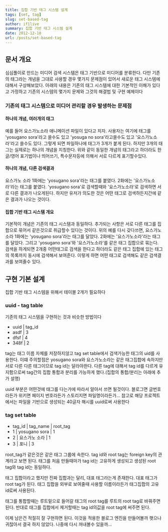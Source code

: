 ```yaml
---
title: 집합 기반 태그 시스템 설계
tags: [set, tag]
slug: set-based-tag
author: if1live
summary: 집합 기반 태그 시스템 설계
date: 2012-12-18
url: /posts/set-based-tag
---
```


## 문서 개요 
심심풀이로 만드는 미디어 검색 시스템은 태그 기반으로 미디어를 분류한다. 다만 기존의 태그라는 개념을 그대로 사용할 경우 몇가지 문제점이 있어서 새로운 태그 시스템에 대해서 구상해보았다. 아래의 내용은 기존의 태그 시스템에 대한 기본적인 이해가 있다고 가정하고 기존의 시스템의 몇가지 문제와 그것의 해결법 및 구현 예제이다

### 기존의 태그 시스템으로 미디어 관리할 경우 발생하는 문제점

#### 하나의 개념, 여러개의 태그
예를 들어 요스가노소라 애니메이션 파일이 있다고 치자. 사용자는 여기에 태그를 'yosugano sora'라고 쓸수도 있고 'yosuga no sora'라고쓸수도 있고 '요스가노소라'라고 쓸수도 있다. 그렇게 되면 파일하나에 태그가 3개가 붙게 된다. 하지만 3개의 태그는 실제로는 하나의 개념을 지칭한다. 위와 같이 동일한 개념의 태그라고 하더라도 한글/영어 표기법이나 띄어쓰기, 특수문자등에 의해서 서로 다르게 표기할수있다.

#### 하나의 개념, 다른 검색결과
요스가노 소라 1화에는 'yosugano sora'라는 태그를 붙였다. 2화에는 '요스가노소라'라는 태그를 붙였다. 'yosugano sora'로 검색할때와 '요스가노소라'로 검색하면 서로 다른 결과가 나오게된다. 하지만 유저가 의도한 것은 어떤 태그로 검색하든지간에 같은 결과가 나오는 것이다.

#### 집합 기반 태그 시스템 개요 
기본적이 개념은 기존의 태그 시스템과 동일하다. 추가되는 사항은 서로 다른 태그를 집합으로 묶어서 같은것으로 취급할수 있다는 것이다. 위의 예를 다시 갖다쓰면, 요스가노소라 1화에는 'yosugano sora'라는 태그를 달았다. 2화에는 '요스가노소라'라는 태그를 달았다. 그리고 'yosugano sora'와 '요스가노소라'를 같은 태그 집합으로 묶는다. 검색을 하게되면 2개중 어떤태그로 검색을 한다고 하더라도 같은 태그 집합에 있는 태그의 목록까지 동시에 검색해서 보여준다. 이렇게 하면 어떤 태그로 검색해도 같은 검색결과를 보여줄수 있다.
            
## 구현 기본 설계
집합 기반 태그 시스템을 위해서 테이블 2개가 필요하다

### uuid - tag table 
기존의 태그 시스템을 구현하는 것과 비슷한 방법이다

 * uuid | tag_id
  * asdf | 3
  * dfsf | 4
  * 348f | 2

tag는 태그 이름 자체를 저장하지않고 tag set table에서 검색가능한 태그의 uid를 사용한다. 이떄 주의할점은 yosugano sora와 요스가노소라는 같은 태그집합에 속하지만 서로 다른 다른 태그이므로 tag id는 달라야한다. 다른 tag에 대해서 tag id를 다르게 유지함으로써 tag간의 집합 통합과 분리를 가능하게 했다.(집합의 통합/분리는 아래에 추가 설명)

uuid 부분은 어떤것에 태그를 다는가에 따라서 알아서 쓰면 될것이다. 블로그면 글번호라든가 위키면 페이지 번호라든가 스토리지면 파일명이라든가... 참고로 해당 프로젝트에서는 파일을 기반으로 생성되는 40글자 해시를 uuid로써 사용한다 

### tag set table 
 * tag_id | tag_name | root_tag 
  * 1 | yosugano sora | 1 
  * 2 | 요스가노 소라 | 1 
  * 3 | 포니 | 3 

root_tag가 같은것은 같은 태그 그룹에 속한다. tag id와 root tag는 foreign key의 관계라고 보면 된다. 태그를 처음 만들때마가 tag id는 고유하게 생성되고 생성된 root tag와 tag id는 동일하다.

태그 집합이라고 했지만 진짜 집합과는 달리, 대표 태그라는게 존재한다. 대표 태그가 root tag가 된다. 태그 집합을 외부로 보여줄때 사용할 이름이라든가 태그집합의 고유 id로써 사용된다.

태그를 통합할때는 루트밑으로 들어갈 태그의 root tag를 루트의 root tag로 바꿔주면 된다. 반대로 태그를 집합에서 제거할때는 tag id의값을 root tag에 써주면 된다.                   

이제 남은건 적절히 잘 구현하면 된다. 이것을 적용한 블로그 엔진을 만들어볼까 햇으나 귀찮아서 결국 하지 않았다. 나중에 다시 꺼내볼수 있을까...
